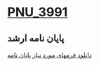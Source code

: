 <a name="TOC"></a>
# [PNU_3991](https://github.com/AliRazavi-edu/PNU_3991#TOC)


## پایان نامه ارشد

[دانلود فرمهای مورد نیاز پایان نامه](http://teh-rey.pnu.ac.ir/Portal/home/?news/540723/1499149/1506132/%D8%AF%D8%A7%D9%86%D9%84%D9%88%D8%AF-%D9%81%D8%B1%D9%85%D9%87%D8%A7)
